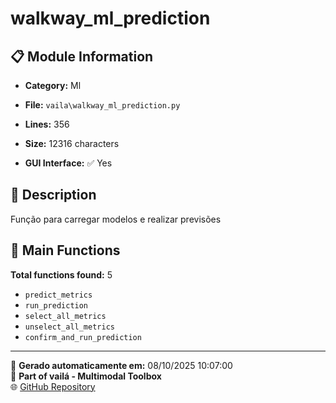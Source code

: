 # walkway_ml_prediction

## 📋 Module Information

- **Category:** Ml
- **File:** `vaila\walkway_ml_prediction.py`
- **Lines:** 356
- **Size:** 12316 characters


- **GUI Interface:** ✅ Yes

## 📖 Description

Função para carregar modelos e realizar previsões

## 🔧 Main Functions

**Total functions found:** 5

- `predict_metrics`
- `run_prediction`
- `select_all_metrics`
- `unselect_all_metrics`
- `confirm_and_run_prediction`




---

📅 **Gerado automaticamente em:** 08/10/2025 10:07:00  
🔗 **Part of vailá - Multimodal Toolbox**  
🌐 [GitHub Repository](https://github.com/vaila-multimodaltoolbox/vaila)
